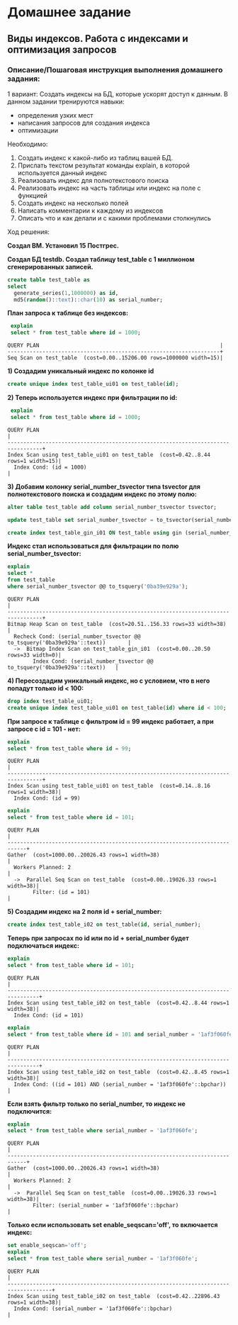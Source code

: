 # Домашнее задание
## Виды индексов. Работа с индексами и оптимизация запросов 

### Описание/Пошаговая инструкция выполнения домашнего задания:
1 вариант:
Создать индексы на БД, которые ускорят доступ к данным.
В данном задании тренируются навыки:
- определения узких мест
- написания запросов для создания индекса
- оптимизации


Необходимо:
1) Создать индекс к какой-либо из таблиц вашей БД.
2) Прислать текстом результат команды explain, в которой используется данный индекс
3) Реализовать индекс для полнотекстового поиска
4) Реализовать индекс на часть таблицы или индекс на поле с функцией
5) Создать индекс на несколько полей
6) Написать комментарии к каждому из индексов
7) Описать что и как делали и с какими проблемами столкнулись

Ход решения:

**Создал ВМ. Установил 15 Постгрес.**

**Создал БД testdb. Создал таблицу test_table с 1 миллионом сгенерированных записей.**
```sql
create table test_table as 
select 
  generate_series(1,1000000) as id,
  md5(random()::text)::char(10) as serial_number;
```
**План запроса к таблице без индексов:**
```sql
 explain
 select * from test_table where id = 1000;
```
```
QUERY PLAN                                                         |
-------------------------------------------------------------------+
Seq Scan on test_table  (cost=0.00..15206.00 rows=1000000 width=15)|
```
**1) Создадим уникальный индекс по колонке id**
```sql
create unique index test_table_ui01 on test_table(id);
```
**2) Теперь используется индекс при фильтрации по id:**
```sql
 explain
 select * from test_table where id = 1000;
```
```
QUERY PLAN                                                                       |
---------------------------------------------------------------------------------+
Index Scan using test_table_ui01 on test_table  (cost=0.42..8.44 rows=1 width=15)|
  Index Cond: (id = 1000)                                                        |
```
**3) Добавим колонку serial_number_tsvector типа tsvector для полнотекстового поиска и создадим индекс по этому полю:**
```sql
alter table test_table add column serial_number_tsvector tsvector;

update test_table set serial_number_tsvector = to_tsvector(serial_number);

create index test_table_gin_i01 ON test_table using gin (serial_number_tsvector);
```
**Индекс стал использоваться для фильтрации по полю serial_number_tsvector:**
```sql
explain
select *
from test_table
where serial_number_tsvector @@ to_tsquery('0ba39e929a');
```
```
QUERY PLAN                                                                       |
---------------------------------------------------------------------------------+
Bitmap Heap Scan on test_table  (cost=20.51..156.33 rows=33 width=38)            |
  Recheck Cond: (serial_number_tsvector @@ to_tsquery('0ba39e929a'::text))       |
  ->  Bitmap Index Scan on test_table_gin_i01  (cost=0.00..20.50 rows=33 width=0)|
        Index Cond: (serial_number_tsvector @@ to_tsquery('0ba39e929a'::text))   |
```
**4) Пересоздадим уникальный индекс, но с условием, что в него попадут только id < 100:**
```sql
drop index test_table_ui01;
create unique index test_table_ui01 on test_table(id) where id < 100;
```
**При запросе к таблице с фильтром id = 99 индекс работает, а при запросе с id = 101 - нет:**
```sql
explain
select * from test_table where id = 99;
```
```
QUERY PLAN                                                                       |
---------------------------------------------------------------------------------+
Index Scan using test_table_ui01 on test_table  (cost=0.14..8.16 rows=1 width=38)|
  Index Cond: (id = 99)
```
```sql
explain
select * from test_table where id = 101;
```
```
QUERY PLAN                                                                  |
----------------------------------------------------------------------------+
Gather  (cost=1000.00..20026.43 rows=1 width=38)                            |
  Workers Planned: 2                                                        |
  ->  Parallel Seq Scan on test_table  (cost=0.00..19026.33 rows=1 width=38)|
        Filter: (id = 101)                                                  |
```
**5) Создадим индекс на 2 поля id + serial_number:**
```sql
create index test_table_i02 on test_table(id, serial_number);
```
**Теперь при запросах по id или по id + serial_number будет подключаться индекс:**
```sql
explain
select * from test_table where id = 101;
```
```
QUERY PLAN                                                                      |
--------------------------------------------------------------------------------+
Index Scan using test_table_i02 on test_table  (cost=0.42..8.44 rows=1 width=38)|
  Index Cond: (id = 101)
```
```sql
explain
select * from test_table where id = 101 and serial_number = '1af3f060fe';
```
```
QUERY PLAN                                                                      |
--------------------------------------------------------------------------------+
Index Scan using test_table_i02 on test_table  (cost=0.42..8.45 rows=1 width=38)|
  Index Cond: ((id = 101) AND (serial_number = '1af3f060fe'::bpchar))           |
```
**Если взять фильтр только по serial_number, то индекс не подключится:**
```sql
explain
select * from test_table where serial_number = '1af3f060fe';
```
```
QUERY PLAN                                                                  |
----------------------------------------------------------------------------+
Gather  (cost=1000.00..20026.43 rows=1 width=38)                            |
  Workers Planned: 2                                                        |
  ->  Parallel Seq Scan on test_table  (cost=0.00..19026.33 rows=1 width=38)|
        Filter: (serial_number = '1af3f060fe'::bpchar)                      |
```

**Только если использовать set enable_seqscan='off', то включается индекс:**
```sql
set enable_seqscan='off';
explain
select * from test_table where serial_number = '1af3f060fe';
```
```
QUERY PLAN                                                                          |
------------------------------------------------------------------------------------+
Index Scan using test_table_i02 on test_table  (cost=0.42..22896.43 rows=1 width=38)|
  Index Cond: (serial_number = '1af3f060fe'::bpchar)                                |
```